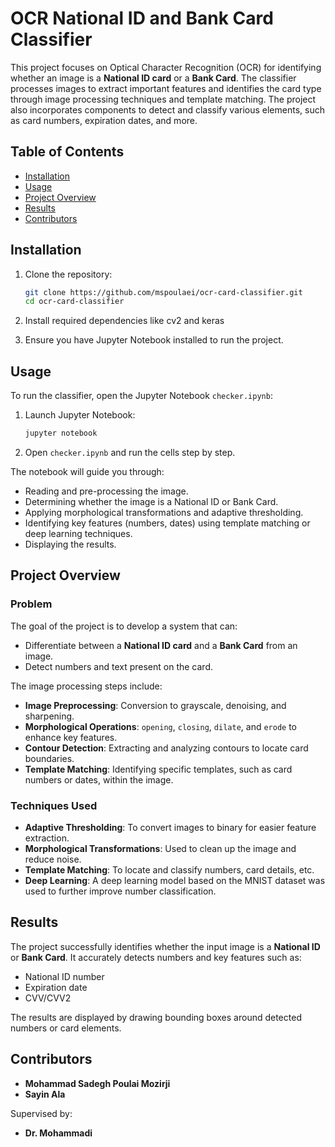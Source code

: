 # OCR National ID and Bank Card Classifier

This project focuses on Optical Character Recognition (OCR) for identifying whether an image is a **National ID card** or a **Bank Card**. The classifier processes images to extract important features and identifies the card type through image processing techniques and template matching. The project also incorporates components to detect and classify various elements, such as card numbers, expiration dates, and more.

## Table of Contents

- [Installation](#installation)
- [Usage](#usage)
- [Project Overview](#project-overview)
- [Results](#results)
- [Contributors](#contributors)
<!-- - [License](#license) -->

## Installation

1. Clone the repository:

    ```bash
    git clone https://github.com/mspoulaei/ocr-card-classifier.git
    cd ocr-card-classifier
    ```

2. Install required dependencies like cv2 and keras

3. Ensure you have Jupyter Notebook installed to run the project.

## Usage

To run the classifier, open the Jupyter Notebook `checker.ipynb`:

1. Launch Jupyter Notebook:

    ```bash
    jupyter notebook
    ```

2. Open `checker.ipynb` and run the cells step by step.

The notebook will guide you through:

- Reading and pre-processing the image.
- Determining whether the image is a National ID or Bank Card.
- Applying morphological transformations and adaptive thresholding.
- Identifying key features (numbers, dates) using template matching or deep learning techniques.
- Displaying the results.

## Project Overview

### Problem

The goal of the project is to develop a system that can:

- Differentiate between a **National ID card** and a **Bank Card** from an image.
- Detect numbers and text present on the card.
  
The image processing steps include:

- **Image Preprocessing**: Conversion to grayscale, denoising, and sharpening.
- **Morphological Operations**: `opening`, `closing`, `dilate`, and `erode` to enhance key features.
- **Contour Detection**: Extracting and analyzing contours to locate card boundaries.
- **Template Matching**: Identifying specific templates, such as card numbers or dates, within the image.

### Techniques Used

- **Adaptive Thresholding**: To convert images to binary for easier feature extraction.
- **Morphological Transformations**: Used to clean up the image and reduce noise.
- **Template Matching**: To locate and classify numbers, card details, etc.
- **Deep Learning**: A deep learning model based on the MNIST dataset was used to further improve number classification.

## Results

The project successfully identifies whether the input image is a **National ID** or **Bank Card**. It accurately detects numbers and key features such as:

- National ID number
- Expiration date
- CVV/CVV2

The results are displayed by drawing bounding boxes around detected numbers or card elements.

<!-- Sample output: -->

<!-- ![Sample Output](path-to-output-image) -->

## Contributors

- **Mohammad Sadegh Poulai Mozirji**
- **Sayin Ala**

Supervised by:

- **Dr. Mohammadi**

<!-- ## License

This project is licensed under the MIT License - see the [LICENSE](LICENSE) file for details. -->
